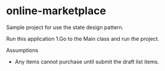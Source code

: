 # online-marketplace
Sample project for use the state design pattern.

Run this application
1.Go to the Main class and run the project. 

Assumptions
- Any items cannot purchase until submit the draft list items.

